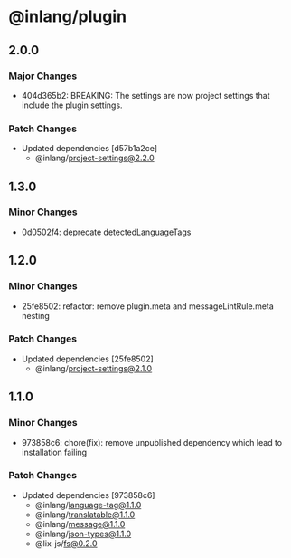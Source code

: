 # @inlang/plugin

## 2.0.0

### Major Changes

- 404d365b2: BREAKING: The settings are now project settings that include the plugin settings.

### Patch Changes

- Updated dependencies [d57b1a2ce]
  - @inlang/project-settings@2.2.0

## 1.3.0

### Minor Changes

- 0d0502f4: deprecate detectedLanguageTags

## 1.2.0

### Minor Changes

- 25fe8502: refactor: remove plugin.meta and messageLintRule.meta nesting

### Patch Changes

- Updated dependencies [25fe8502]
  - @inlang/project-settings@2.1.0

## 1.1.0

### Minor Changes

- 973858c6: chore(fix): remove unpublished dependency which lead to installation failing

### Patch Changes

- Updated dependencies [973858c6]
  - @inlang/language-tag@1.1.0
  - @inlang/translatable@1.1.0
  - @inlang/message@1.1.0
  - @inlang/json-types@1.1.0
  - @lix-js/fs@0.2.0
